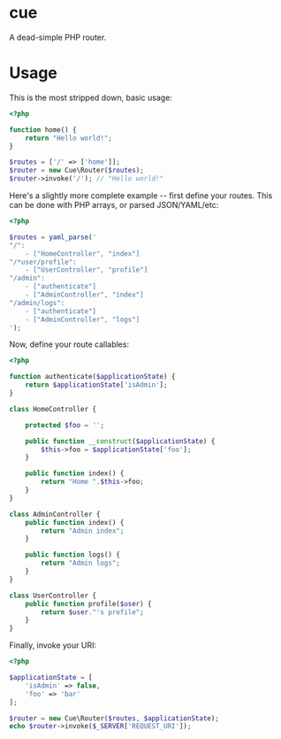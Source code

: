 cue
===

A dead-simple PHP router.

Usage
=====

This is the most stripped down, basic usage:

```php
<?php

function home() {
    return "Hello world!";
}

$routes = ['/' => ['home']];
$router = new Cue\Router($routes);
$router->invoke('/'); // "Hello world!"
```

Here's a slightly more complete example -- first define your routes. This can be done with PHP arrays, or parsed JSON/YAML/etc:

```php
<?php

$routes = yaml_parse('
"/":
    - ["HomeController", "index"]
"/*user/profile":
    - ["UserController", "profile"]
"/admin":
    - ["authenticate"]
    - ["AdminController", "index"]
"/admin/logs":
    - ["authenticate"]
    - ["AdminController", "logs"]
');
```

Now, define your route callables:

```php
<?php

function authenticate($applicationState) {
    return $applicationState['isAdmin'];
}

class HomeController {

    protected $foo = '';

    public function __construct($applicationState) {
        $this->foo = $applicationState['foo'];
    }

    public function index() {
        return "Home ".$this->foo;
    }
}

class AdminController {
    public function index() {
        return "Admin index";
    }

    public function logs() {
        return "Admin logs";
    }
}

class UserController {
    public function profile($user) {
        return $user."'s profile";
    }
}
```

Finally, invoke your URI:

```php
<?php

$applicationState = [
    'isAdmin' => false,
    'foo' => 'bar'
];

$router = new Cue\Router($routes, $applicationState);
echo $router->invoke($_SERVER['REQUEST_URI']);
```